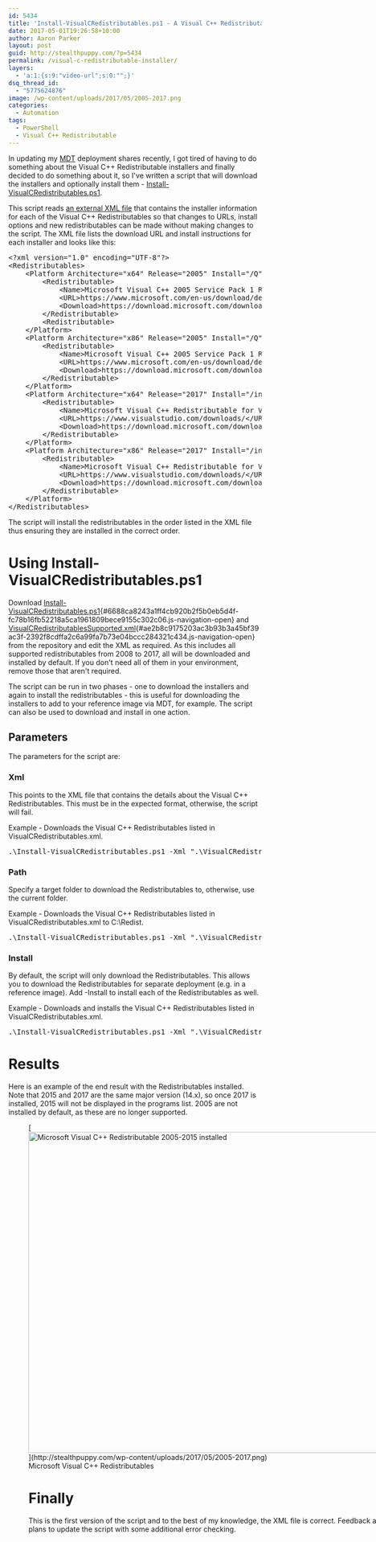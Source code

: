 ```yaml
---
id: 5434
title: 'Install-VisualCRedistributables.ps1 - A Visual C++ Redistributable Installer'
date: 2017-05-01T19:26:58+10:00
author: Aaron Parker
layout: post
guid: http://stealthpuppy.com/?p=5434
permalink: /visual-c-redistributable-installer/
layers:
  - 'a:1:{s:9:"video-url";s:0:"";}'
dsq_thread_id:
  - "5775624876"
image: /wp-content/uploads/2017/05/2005-2017.png
categories:
  - Automation
tags:
  - PowerShell
  - Visual C++ Redistributable
---
```

In updating my [MDT](http://stealthpuppy.com/tag/mdt/) deployment shares recently, I got tired of having to do something about the Visual C++ Redistributable installers and finally decided to do something about it, so I've written a script that will download the installers and optionally install them - [Install-VisualCRedistributables.ps1](https://github.com/aaronparker/Install-VisualCRedistributables).

This script reads [an external XML file](https://github.com/aaronparker/Install-VisualCRedistributables/blob/master/bin/VisualCRedistributablesSupported.xml) that contains the installer information for each of the Visual C++ Redistributables so that changes to URLs, install options and new redistributables can be made without making changes to the script. The XML file lists the download URL and install instructions for each installer and looks like this:

<pre class="prettyprint lang-xml" data-start-line="1" data-visibility="visible" data-highlight="" data-caption="">&lt;?xml version="1.0" encoding="UTF-8"?&gt;
&lt;Redistributables&gt;
    &lt;Platform Architecture="x64" Release="2005" Install="/Q"&gt;
        &lt;Redistributable&gt;
            &lt;Name&gt;Microsoft Visual C++ 2005 Service Pack 1 Redistributable Package MFC Security Update&lt;/Name&gt;
            &lt;URL&gt;https://www.microsoft.com/en-us/download/details.aspx?id=26347&lt;/URL&gt;
            &lt;Download&gt;https://download.microsoft.com/download/8/B/4/8B42259F-5D70-43F4-AC2E-4B208FD8D66A/vcredist_x64.EXE&lt;/Download&gt;
        &lt;/Redistributable&gt;
        &lt;Redistributable&gt;
    &lt;/Platform&gt;
    &lt;Platform Architecture="x86" Release="2005" Install="/Q"&gt;
        &lt;Redistributable&gt;
            &lt;Name&gt;Microsoft Visual C++ 2005 Service Pack 1 Redistributable Package MFC Security Update&lt;/Name&gt;
            &lt;URL&gt;https://www.microsoft.com/en-us/download/details.aspx?id=26347&lt;/URL&gt;
            &lt;Download&gt;https://download.microsoft.com/download/8/B/4/8B42259F-5D70-43F4-AC2E-4B208FD8D66A/vcredist_x86.EXE&lt;/Download&gt;
        &lt;/Redistributable&gt;
    &lt;/Platform&gt;
    &lt;Platform Architecture="x64" Release="2017" Install="/install /passive /norestart"&gt;
        &lt;Redistributable&gt;
            &lt;Name&gt;Microsoft Visual C++ Redistributable for Visual Studio 2017&lt;/Name&gt;
            &lt;URL&gt;https://www.visualstudio.com/downloads/&lt;/URL&gt;
            &lt;Download&gt;https://download.microsoft.com/download/3/b/f/3bf6e759-c555-4595-8973-86b7b4312927/vc_redist.x64.exe&lt;/Download&gt;
        &lt;/Redistributable&gt;
    &lt;/Platform&gt;
    &lt;Platform Architecture="x86" Release="2017" Install="/install /passive /norestart"&gt;
        &lt;Redistributable&gt;
            &lt;Name&gt;Microsoft Visual C++ Redistributable for Visual Studio 2017&lt;/Name&gt;
            &lt;URL&gt;https://www.visualstudio.com/downloads/&lt;/URL&gt;
            &lt;Download&gt;https://download.microsoft.com/download/1/f/e/1febbdb2-aded-4e14-9063-39fb17e88444/vc_redist.x86.exe&lt;/Download&gt;
        &lt;/Redistributable&gt;
    &lt;/Platform&gt;
&lt;/Redistributables&gt;</pre>

The script will install the redistributables in the order listed in the XML file thus ensuring they are installed in the correct order.

# Using Install-VisualCRedistributables.ps1

Download [Install-VisualCRedistributables.ps1](https://github.com/aaronparker/Install-VisualCRedistributables/blob/master/bin/Install-VisualCRedistributables.ps1 "Install-VisualCRedistributables.ps1"){#6688ca8243a1ff4cb920b2f5b0eb5d4f-fc78b16fb52218a5ca1961809bece9155c302c06.js-navigation-open} and [VisualCRedistributablesSupported.xml](https://github.com/aaronparker/Install-VisualCRedistributables/blob/master/bin/VisualCRedistributablesSupported.xml "VisualCRedistributables.xml"){#ae2b8c9175203ac3b93b3a45bf39ac3f-2392f8cdffa2c6a99fa7b73e04bccc284321c434.js-navigation-open} from the repository and edit the XML as required. As this includes all supported redistributables from 2008 to 2017, all will be downloaded and installed by default. If you don't need all of them in your environment, remove those that aren't required.

The script can be run in two phases - one to download the installers and again to install the redistributables - this is useful for downloading the installers to add to your reference image via MDT, for example. The script can also be used to download and install in one action.

## Parameters

The parameters for the script are:

### Xml

This points to the XML file that contains the details about the Visual C++ Redistributables. This must be in the expected format, otherwise, the script will fail.

Example - Downloads the Visual C++ Redistributables listed in VisualCRedistributables.xml.

<pre class="prettyprint lang-powershell" data-start-line="1" data-visibility="visible" data-highlight="" data-caption="">.\Install-VisualCRedistributables.ps1 -Xml ".\VisualCRedistributablesSupported.xml"</pre>

### Path

Specify a target folder to download the Redistributables to, otherwise, use the current folder.

Example - Downloads the Visual C++ Redistributables listed in VisualCRedistributables.xml to C:\Redist.

<pre class="prettyprint lang-powershell" data-start-line="1" data-visibility="visible" data-highlight="" data-caption="">.\Install-VisualCRedistributables.ps1 -Xml ".\VisualCRedistributablesSupported.xml" -Path C:\Redist</pre>

### Install

By default, the script will only download the Redistributables. This allows you to download the Redistributables for separate deployment (e.g. in a reference image). Add -Install to install each of the Redistributables as well.

Example - Downloads and installs the Visual C++ Redistributables listed in VisualCRedistributables.xml.

<pre class="prettyprint lang-powershell" data-start-line="1" data-visibility="visible" data-highlight="" data-caption="">.\Install-VisualCRedistributables.ps1 -Xml ".\VisualCRedistributablesSupported.xml" -Install:$True</pre>

# Results

Here is an example of the end result with the Redistributables installed. Note that 2015 and 2017 are the same major version (14.x), so once 2017 is installed, 2015 will not be displayed in the programs list. 2005 are not installed by default, as these are no longer supported.

<figure id="attachment_5436" aria-describedby="caption-attachment-5436" style="width: 1024px" class="wp-caption alignnone">[<img class="size-large wp-image-5436" src="http://stealthpuppy.com/wp-content/uploads/2017/05/2005-2017-1024x639.png" alt="Microsoft Visual C++ Redistributable 2005-2015 installed" width="1024" height="639" srcset="https://stealthpuppy.com/wp-content/uploads/2017/05/2005-2017-1024x639.png 1024w, https://stealthpuppy.com/wp-content/uploads/2017/05/2005-2017-150x94.png 150w, https://stealthpuppy.com/wp-content/uploads/2017/05/2005-2017-300x187.png 300w, https://stealthpuppy.com/wp-content/uploads/2017/05/2005-2017-768x479.png 768w, https://stealthpuppy.com/wp-content/uploads/2017/05/2005-2017.png 1442w" sizes="(max-width: 1024px) 100vw, 1024px" />](http://stealthpuppy.com/wp-content/uploads/2017/05/2005-2017.png)<figcaption id="caption-attachment-5436" class="wp-caption-text">Microsoft Visual C++ Redistributables</figcaption>

# Finally

This is the first version of the script and to the best of my knowledge, the XML file is correct. Feedback and corrections are welcome and I have some plans to update the script with some additional error checking.